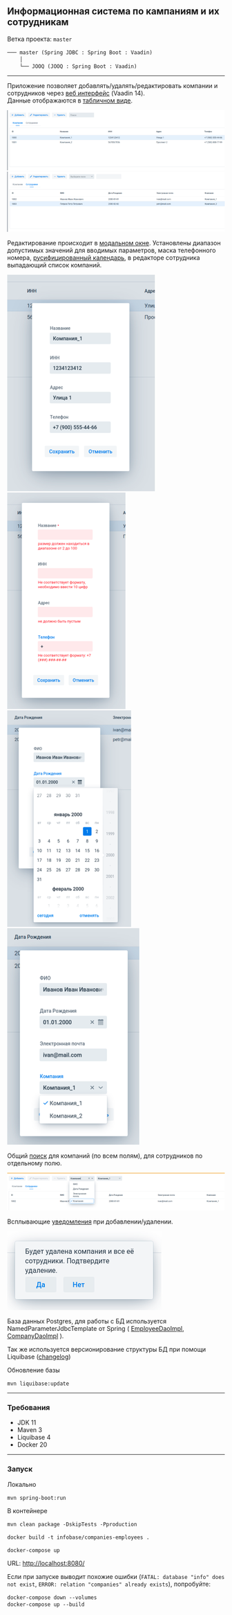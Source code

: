 Информационная система по кампаниям и их сотрудникам
----------------------------------------------------

Ветка проекта: `master`
```shell
─── master (Spring JDBC : Spring Boot : Vaadin)
    │
    └── JOOQ (JOOQ : Spring Boot : Vaadin)
```
___

Приложение позволяет добавлять/удалять/редактировать компании и сотрудников через [веб интерфейс](src/main/java/org/infobase/web) (Vaadin 14).  
Данные отображаются в [табличном виде](src/main/java/org/infobase/web/component/grid).

![компании](images/companies_tab.png)
![сотрудники](images/employee_tab.png)

Редактирование происходит в [модальном окне](src/main/java/org/infobase/web/component/dialog). Установлены диапазон допустимых значений для вводимых параметров,
маска телефонного номера, [русифицированный календарь](src/main/java/org/infobase/web/component/LocalizedDatePicker.java), в редакторе сотрудника выпадающий список компаний.  

![](images/company_edit.png) ![](images/company_edit_valid.png) ![](images/calendar.png) ![](images/companies_drop-down.png)

Общий [поиск](src/main/java/org/infobase/web/view/SearchPanel.java) для компаний (по всем полям), для сотрудников по отдельному полю.

![](images/search_by_company.png)

Всплывающие [уведомления](src/main/java/org/infobase/web/component/notification) при добавлении/удалении.

![](images/notofication.png)

База данных Postgres, для работы с БД используется NamedParameterJdbcTemplate от Spring (
[EmployeeDaoImpl](src/main/java/org/infobase/dao/impl/EmployeeDaoImpl.java), 
[CompanyDaoImpl](src/main/java/org/infobase/dao/impl/CompanyDaoImpl.java)
).

Так же используется версионирование структуры БД при помощи Liquibase ([changelog](src/main/resources/db/changelog/db.changelog-master.xml))

Обновление базы
```shell
mvn liquibase:update
```

---

### Требования

- JDK 11
- Maven 3
- Liquibase 4
- Docker 20

---

### Запуск

Локально
```shell
mvn spring-boot:run
```

В контейнере
```shell
mvn clean package -DskipTests -Pproduction
```
```shell
docker build -t infobase/companies-employees .
```
```shell
docker-compose up
```

URL: [http://localhost:8080/](http://localhost:8080/)

Если при запуске выводит похожие ошибки (`FATAL: database "info" does not exist`, `ERROR: relation "companies" already exists`), попробуйте:
```shell
docker-compose down --volumes
docker-compose up --build
```
